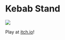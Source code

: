 # Kebab Stand

![](https://img.itch.zone/aW1hZ2UvNDk0ODMyLzI1NTc5NzkucG5n/250x600/dFHkap.png)

Play at [itch.io](https://drgrognak.itch.io/kebab-stand)!
